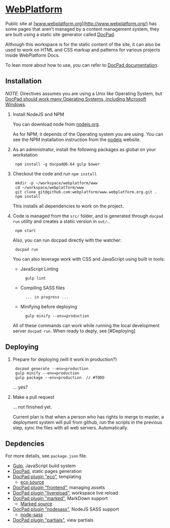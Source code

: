 # [WebPlatform](http://www.webplatform.org/)

Public site at [www.webplatform.org](http://www.webplatform.org/) has some pages that aren't managed by a content management system, they are built using a static site generator called [DocPad](http://docpad.org/).

Although this workspace is for the static content of the site, it can also be used to work on HTML and CSS markup and patterns for various projects inside WebPlatform Docs.

To lean more about how to use, you can refer to [DocPad documentation](http://docpad.org/docs).

## Installation

*NOTE*: Directives assumes you are using a Unix like Operating System, but [DocPad should work many Operating Systems, including Microsoft Windows](http://bevry.me/learn/node-install).

1. Install NodeJS and NPM

    You can download node from [nodejs.org](http://nodejs.org/).

    As for NPM, it depends of the Operating system you are using. You can see the NPM installation instruction from the [nodejs](http://nodejs.org/) website.

2. As an administrator, install the following packages as global on your workstation

        npm install -g docpad@6.64 gulp bower

3. Checkout the code and run `npm install`

        mkdir -p ~/workspace/webplatform/www
        cd ~/workspace/webplatform/www
        git clone git@github.com:webplatform/www.webplatform.org.git .
        npm install

    This installs all dependencies to work on the project.

4. Code is managed from the `src/` folder, and is generated through `docpad run` utility and creates a static version in `out/`..

        npm start

    Also, you can run docpad directly with the watcher:

        docpad run

    You can also leverage work with CSS and JavaScript using built in tools:

    * JavaScript Linting

            gulp lint

    * Compiling SASS files

            ... in progress ...

    * Minifying before deploying

            gulp minify --env=production

    All of these commands can work while running the local development server `docpad run`. When ready to deply, see [#Deploying]


## Deploying

1. Prepare for deploying (will it work in production?)

        docpad generate --env=production
        gulp minify --env=production
        gulp package --env=production  // #TODO

    ... yes?

2. Make a pull request

    ... not finished yet.

    Current plan is that when a person who has rights to merge to master, a deployment system will pull from github, run the scripts in the previous step, sync the files with all web servers. Automatically.




## Depdencies

For more details, see `package.json` file.

* [Gulp](http://gulpjs.com/), JavaScript build system
* [DocPad](http://docpad.org/), static pages generation
* [DocPad plugin "eco"](https://github.com/docpad/docpad-plugin-eco), templating
  * [eco source](https://github.com/sstephenson/eco)
* [DocPad plugin "frontend"](https://github.com/sergeche/docpad-plugin-frontend), managing assets
* [DocPad plugin "livereload"](https://github.com/docpad/docpad-plugin-livereload/), workspace live reload
* [DocPad plugin "marked"](https://github.com/docpad/docpad-plugin-marked), MarkDown support
  * [Marked source](https://github.com/chjj/marked)
* [DocPad plugin "nodesass"](https://github.com/jking90/docpad-plugin-nodesass), NodeJS SASS support
  * [node-sass](https://github.com/andrew/node-sass)
* [DocPad plugin "partials"](https://github.com/docpad/docpad-plugin-partials), view partials
